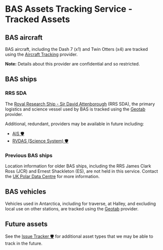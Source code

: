 # BAS Assets Tracking Service - Tracked Assets

## BAS aircraft

BAS aircraft, including the Dash 7 (x1) and Twin Otters (x4) are tracked using the
[Aircraft Tracking](./providers.md#aircraft-tracking) provider.

**Note:** Details about this provider are confidential and so restricted.

## BAS ships

### RRS SDA

The [Royal Research Ship - Sir David Attenborough](https://www.bas.ac.uk/sda) (RRS SDA), the primary logistics and
science vessel used by BAS is tracked using the [Geotab](./providers.md#geotab) provider.

Additional, redundant, providers may be available in future including:

- [AIS 🛡️](https://gitlab.data.bas.ac.uk/MAGIC/assets-tracking-service/-/issues/24)
- [RVDAS (Science System) 🛡️](https://gitlab.data.bas.ac.uk/MAGIC/assets-tracking-service/-/issues/25)

### Previous BAS ships

Location information for older BAS ships, including the RRS James Clark Ross (JCR) and Ernest Shackleton (ES), are not
held in this service. Contact the [UK Polar Data Centre](../README.md#historic-asset-locations) for more information.

## BAS vehicles

Vehicles used in Antarctica, including for traverse, at Halley, and excluding local use on other stations, are
tracked using the [Geotab](./providers.md#geotab) provider.

## Future assets

See the [Issue Tracker 🛡️](https://gitlab.data.bas.ac.uk/MAGIC/assets-tracking-service/-/issues/) for additional asset
types that we may be able to track in the future.
